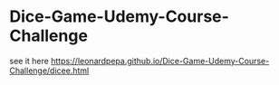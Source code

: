 # Dice-Game-Udemy-Course-Challenge
see it here https://leonardpepa.github.io/Dice-Game-Udemy-Course-Challenge/dicee.html
